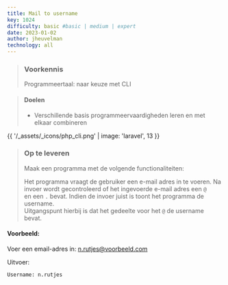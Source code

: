 ```yaml
---
title: Mail to username
key: 1024
difficulty: basic #basic | medium | expert
date: 2023-01-02
author: jheuvelman
technology: all
---
```


> ### Voorkennis
> Programmeertaal: naar keuze met CLI

> #### Doelen
> * Verschillende basis programmeervaardigheden leren en met elkaar combineren

{{ '/_assets/_icons/php_cli.png'  | image: 'laravel', 13 }}

> ### Op te leveren
> Maak een programma met de volgende functionaliteiten:
>
> Het programma vraagt de gebruiker een e-mail adres in te voeren. Na invoer wordt gecontroleerd of het ingevoerde e-mail adres een <code>@ </code> en een <code>.</code> bevat. Indien de invoer juist is toont het programma de username.  
> Uitgangspunt hierbij is dat het gedeelte voor het <code>@</code> de username bevat.

#### Voorbeeld:
Voer een email-adres in: n.rutjes@voorbeeld.com 

Uitvoer:
```shell
Username: n.rutjes
```
